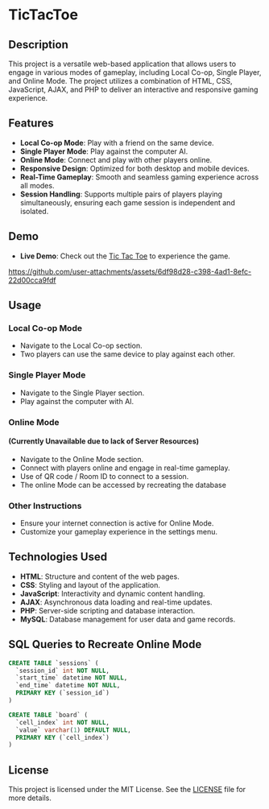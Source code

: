 # TicTacToe

## Description

This project is a versatile web-based application that allows users to engage in various modes of gameplay, including Local Co-op, Single Player, and Online Mode. The project utilizes a combination of HTML, CSS, JavaScript, AJAX, and PHP to deliver an interactive and responsive gaming experience.

## Features

- **Local Co-op Mode**: Play with a friend on the same device.
- **Single Player Mode**: Play against the computer AI.
- **Online Mode**: Connect and play with other players online.
- **Responsive Design**: Optimized for both desktop and mobile devices.
- **Real-Time Gameplay**: Smooth and seamless gaming experience across all modes.
- **Session Handling**: Supports multiple pairs of players playing simultaneously, ensuring each game session is independent and isolated.

## Demo

- **Live Demo**: Check out the [Tic Tac Toe](https://gunavarthan.github.io/TicTacToe/HTML/MainMenue.html) to experience the game.

https://github.com/user-attachments/assets/6df98d28-c398-4ad1-8efc-22d00cca9fdf

## Usage

### Local Co-op Mode
- Navigate to the Local Co-op section.
- Two players can use the same device to play against each other.

### Single Player Mode
- Navigate to the Single Player section.
- Play against the computer with AI.

### Online Mode
#### (Currently Unavailable due to lack of Server Resources)
- Navigate to the Online Mode section.
- Connect with players online and engage in real-time gameplay.
- Use of QR code / Room ID to connect to a session.
- The online Mode can be accessed by recreating the database

### Other Instructions
- Ensure your internet connection is active for Online Mode.
- Customize your gameplay experience in the settings menu.

## Technologies Used

- **HTML**: Structure and content of the web pages.
- **CSS**: Styling and layout of the application.
- **JavaScript**: Interactivity and dynamic content handling.
- **AJAX**: Asynchronous data loading and real-time updates.
- **PHP**: Server-side scripting and database interaction.
- **MySQL**: Database management for user data and game records.

## SQL Queries to Recreate Online Mode
```sql
CREATE TABLE `sessions` (
  `session_id` int NOT NULL,
  `start_time` datetime NOT NULL,
  `end_time` datetime NOT NULL,
  PRIMARY KEY (`session_id`)
)

CREATE TABLE `board` (
  `cell_index` int NOT NULL,
  `value` varchar(1) DEFAULT NULL,
  PRIMARY KEY (`cell_index`)
) 
```

## License

This project is licensed under the MIT License. See the [LICENSE](LICENSE) file for more details.
